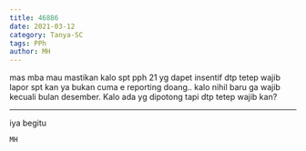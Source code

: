 ```yaml
---
title: 46886
date: 2021-03-12
category: Tanya-SC
tags: PPh
author: MH
---
```


mas mba mau mastikan kalo spt pph 21 yg dapet insentif dtp tetep wajib lapor spt kan ya bukan cuma e reporting doang.. kalo nihil baru ga wajib kecuali bulan desember. Kalo ada yg dipotong tapi dtp tetep wajib kan?

---

iya begitu

`MH`
